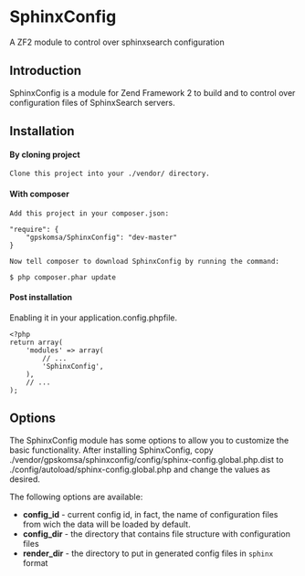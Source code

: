 # SphinxConfig
A ZF2 module to control over sphinxsearch configuration

## Introduction

SphinxConfig is a module for Zend Framework 2 to build and to control over configuration files of SphinxSearch servers.

## Installation

#### By cloning project

    Clone this project into your ./vendor/ directory.

#### With composer

    Add this project in your composer.json:

    "require": {
        "gpskomsa/SphinxConfig": "dev-master"
    }

    Now tell composer to download SphinxConfig by running the command:

    $ php composer.phar update

#### Post installation
Enabling it in your application.config.phpfile.

    <?php
    return array(
        'modules' => array(
            // ...
            'SphinxConfig',
        ),
        // ...
    );

## Options

The SphinxConfig module has some options to allow you to customize the basic functionality. After installing SphinxConfig, copy ./vendor/gpskomsa/sphinxconfig/config/sphinx-config.global.php.dist to ./config/autoload/sphinx-config.global.php and change the values as desired.

The following options are available:

- **config_id** - current config id, in fact, the name of configuration files from wich the data will be loaded by default.
- **config_dir** - the directory that contains file structure with configuration files
- **render_dir** - the directory to put in generated config files in `sphinx` format

